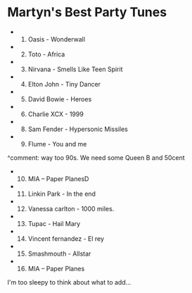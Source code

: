 
Martyn's Best Party Tunes
=========================

* 1) Oasis - Wonderwall
* 2) Toto - Africa
* 3) Nirvana - Smells Like Teen Spirit
* 4) Elton John - Tiny Dancer
* 5) David Bowie - Heroes
* 6) Charlie XCX - 1999
* 8) Sam Fender - Hypersonic Missiles
* 9) Flume - You and me

^comment: way too 90s. We need some Queen B and 50cent

* 10) MIA – Paper PlanesD
* 11) Linkin Park - In the end
* 12) Vanessa carlton - 1000 miles.
* 13) Tupac - Hail Mary
* 14) Vincent fernandez - El rey
* 15) Smashmouth - Allstar
* 16) MIA – Paper Planes

I'm too sleepy to think about what to add...
